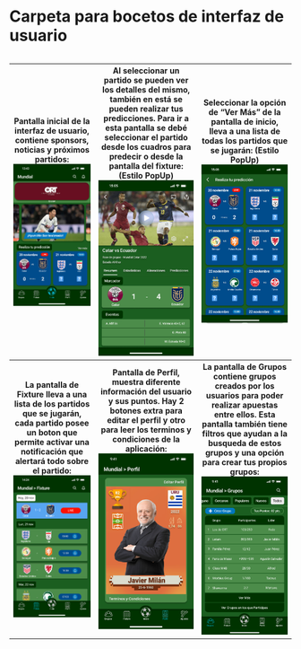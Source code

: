 # Carpeta para bocetos de interfaz de usuario
<table align="left">
  <tr>
    <th>
       Pantalla inicial de la interfaz de usuario, contiene sponsors, noticias y próximos partidos:
       <img src="Prototipo_Inicio.png" width="300">
    </th>
    <th>
        Al seleccionar un partido se pueden ver los detalles del mismo, también en está se pueden realizar tus predicciones. Para ir a esta pantalla se debé seleccionar el partido desde los cuadros para predecir o desde la pantalla del fixture: (Estilo PopUp)
        <img src="Prototipo_DetallesPartido.png" width="300">
    </th>
    <th>
         Seleccionar la opción de “Ver Más” de la pantalla de inicio, lleva a una lista de todas los partidos que se jugarán: (Estilo PopUp)
         <img src="Prototipo_PartidosParaPredecir.png" width="300">
     </th>
  </tr>
  <tr>
    <th>
        La pantalla de Fixture lleva a una lista de los partidos que se jugarán, cada partido posee un boton que permite activar una notificación que alertará todo sobre el partido:
        <img src="Prototipo_Fixture.png" width="300">
    </th>
    <th>
        Pantalla de Perfil, muestra diferente información del usuario y sus puntos. Hay 2 botones extra para editar el perfil y otro para leer los terminos y condiciones de la aplicación:
        <img src="Prototipo_Perfil.png" width="300">
    </th>
    <th>
         La pantalla de Grupos contiene grupos creados por los usuarios para poder realizar apuestas entre ellos. Esta pantalla también tiene filtros que ayudan a la busqueda de estos grupos y una opción para crear tus propios grupos:
         <img src="Prototipo_Grupos.png" width="300">
    </th>
  </tr>
</table>
